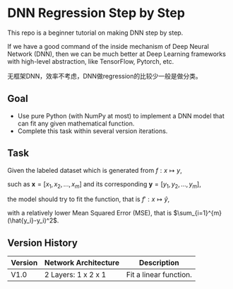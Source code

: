 # DNN Regression Step by Step

This repo is a beginner tutorial on making DNN step by step.

If we have a good command of the inside mechanism of Deep Neural Network (DNN), then we can be much better at Deep Learning frameworks with high-level abstraction, like TensorFlow, Pytorch, etc.

无框架DNN，效率不考虑，DNN做regression的比较少一般是做分类。

## Goal

* Use pure Python (with NumPy at most) to implement a DNN model that can fit any given mathematical function. 
* Complete this task within several version iterations.

## Task

Given the labeled dataset which is generated from $f:x \mapsto y$, 

such as $\mathbf{x}=[x_1, x_2, ..., x_m]$ and its corresponding $\mathbf{y}=[y_1, y_2, ..., y_m]$, 

the model should try to fit the function, that is $f': x \mapsto \hat{y}$, 

with a relatively lower Mean Squared Error (MSE), that is $\sum_{i=1}^{m}(\hat{y_i}-y_i)^2$.

## Version History

| Version | Network Architecture | Description            |
| ------- | -------------------- | ---------------------- |
| V1.0    | 2 Layers: 1 x 2 x 1  | Fit a linear function. |
